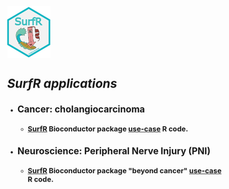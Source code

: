 <img src="SurfR_Cancer/Pictures/SurfR_logo.png" alt="alt text" width="100" height="120">

# _SurfR applications_

 * ## Cancer: cholangiocarcinoma

   * ### [SurfR](https://www.bioconductor.org/packages/release/bioc/html/SurfR.html) Bioconductor package [use-case](./SurfR_Cancer) R code.


 * ## Neuroscience: Peripheral Nerve Injury (PNI)

   * ### [SurfR](https://www.bioconductor.org/packages/release/bioc/html/SurfR.html) Bioconductor package "beyond cancer" [use-case](./SurfR_Neuro) R code.

 

